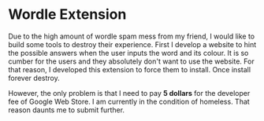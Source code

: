 # Wordle Extension

Due to the high amount of wordle spam mess from my friend, I would like to build some tools to destroy their experience. First I develop a website to hint the possible answers when the user inputs the word and its colour. It is so cumber for the users and they absolutely don't want to use the website. For that reason, I developed this extension to force them to install. Once install forever destroy.

However, the only problem is that I need to pay **5 dollars** for the developer fee of Google Web Store. I am currently in the condition of homeless. That reason daunts me to submit further.